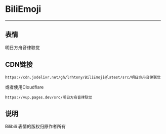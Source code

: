 # BiliEmoji
---
## 表情
明日方舟音律联觉
## CDN链接
```
https://cdn.jsdelivr.net/gh/lrhtony/BiliEmoji@latest/src/明日方舟音律联觉
```
或者使用Cloudflare
```
https://vup.pages.dev/src/明日方舟音律联觉
```
## 说明
Bilibili 表情的版权归原作者所有
